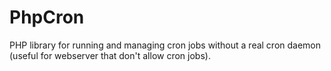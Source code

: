 PhpCron
=======

PHP library for running and managing cron jobs without a real cron daemon (useful for webserver that don't allow cron jobs).